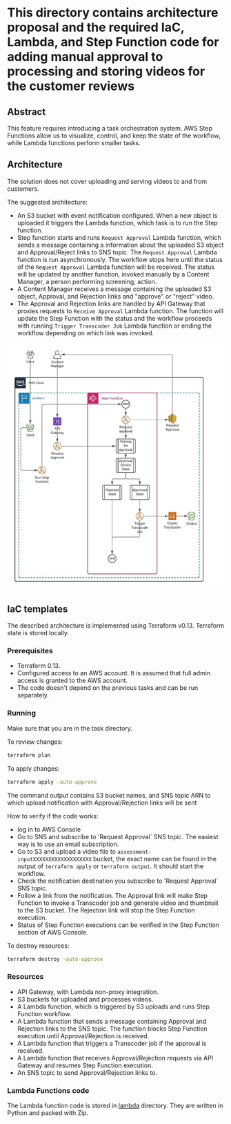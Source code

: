 # This directory contains architecture proposal and the required IaC, Lambda, and Step Function code for adding manual approval to processing and storing videos for the customer reviews

## Abstract

This feature requires introducing a task orchestration system. AWS Step Functions allow us to visualize, control, and keep the state of the workflow, while Lambda functions perform smaller tasks.

## Architecture

The solution does not cover uploading and serving videos to and from customers.

The suggested architecture:

* An S3 bucket with event notification configured. When a new object is uploaded it triggers the Lambda function, which task is to run the Step function.
* Step function starts and runs `Request Approval` Lambda function, which sends a message containing a information about the uploaded S3 object and Approval/Reject links to SNS topic. The `Request Approval` Lambda function is run asynchronously. The workflow stops here until the status of the `Request Approval` Lambda function will be received. The status will be updated by another function, invoked manually by a Content Manager, a person performing screening, action.
* A Content Manager receives a message containing the uploaded S3 object, Approval, and Rejection links and "approve" or "reject" video.
* The Approval and Rejection links are handled by API Gateway that proxies requests to `Receive Approval` Lambda function. The function will update the Step Function with the status and the workflow proceeds with running `Trigger Transcoder Job` Lambda function or ending the workflow depending on which link was invoked.

![Infrastructure](../assets/Architecture04.jpg)

## IaC templates

The described architecture is implemented using Terraform v0.13. Terraform state is stored locally.

### Prerequisites

* Terraform 0.13.
* Configured access to an AWS account. It is assumed that full admin access is granted to the AWS account.
* The code doesn't depend on the previous tasks and can be run separately.


### Running

Make sure that you are in the task directory.

To review changes:

```sh
terraform plan
```

To apply changes:

```sh
terraform apply -auto-approve
```

The command output contains S3 bucket names, and SNS topic ARN to which upload notification with Approval/Rejection links will be sent

How to verify if the code works:

* log in to AWS Console
* Go to SNS and subscribe to 'Request Approval` SNS topic. The easiest way is to use an email subscription.
* Go to S3 and upload a video file to `assessment-inputXXXXXXXXXXXXXXXXXXX` bucket, the exact name can be found in the output of `terraform apply` or `terraform output`. It should start the workflow.
* Check the notification destination you subscribe to 'Request Approval` SNS topic.
* Follow a link from the notification. The Approval link will make Step Function to invoke a Transcoder job and generate video and thumbnail to the S3 bucket. The Rejection link will stop the Step Function execution.
* Status of Step Function executions can be verified in the Step Function section of AWS Console.

To destroy resources:

```sh
terraform destroy -auto-approve
```

### Resources

* API Gateway, with Lambda non-proxy integration.
* S3 buckets for uploaded and processes videos.
* A Lambda function, which is triggered by S3 uploads and runs Step Function workflow.
* A Lambda function that sends a message containing Approval and Rejection links to the SNS topic. The function blocks Step Function execution until Approval/Rejection is received.
* A Lambda function that triggers a Transcoder job if the approval is received.
* A Lambda function that receives Approval/Rejection requests via API Gateway and resumes Step Function execution.
* An SNS topic to send Approval/Rejection links to.

### Lambda Functions code

The Lambda function code is stored in [lambda](./lambda/) directory. They are written in Python and packed with Zip.
